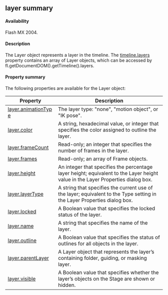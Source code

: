## layer summary

#### Availability

Flash MX 2004.

#### Description

The Layer object represents a layer in the timeline. The [timeline.layers](#!AdobeDocs/developers-animatesdk-docs/master/Timeline_object/timeli31.md) property contains an array of Layer objects, which can be accessed by fl.getDocumentDOM().getTimeline().layers.

#### Property summary

The following properties are available for the Layer object:

| **Property**                                                         | **Description**                                                                                                                 |
|----------------------------------------------------------------------|---------------------------------------------------------------------------------------------------------------------------------|
| [layer.animationTyp](#layer.animationType) [e](#layer.animationType) | The layer type: "none", "motion object", or "IK pose".                                                                          |
| [layer.color](#!AdobeDocs/developers-animatesdk-docs/master/Layer_object/layer1.md)                                         | A string, hexadecimal value, or integer that specifies the color assigned to outline the layer.                                 |
| [layer.frameCount](#!AdobeDocs/developers-animatesdk-docs/master/Layer_object/layer2.md)                                    | Read-only; an integer that specifies the number of frames in the layer.                                                         |
| [layer.frames](#!AdobeDocs/developers-animatesdk-docs/master/Layer_object/layer3.md)                                        | Read-only; an array of Frame objects.                                                                                           |
| [layer.height](#!AdobeDocs/developers-animatesdk-docs/master/Layer_object/layer4.md)                                        | An integer that specifies the percentage layer height; equivalent to the Layer height value in the Layer Properties dialog box. |
| [layer.layerType](#!AdobeDocs/developers-animatesdk-docs/master/Layer_object/layer5.md)                                     | A string that specifies the current use of the layer; equivalent to the Type setting in the Layer Properties dialog box.        |
| [layer.locked](#!AdobeDocs/developers-animatesdk-docs/master/Layer_object/layer6.md)                                        | A Boolean value that specifies the locked status of the layer.                                                                  |
| [layer.name](#!AdobeDocs/developers-animatesdk-docs/master/Layer_object/layer7.md)                                          | A string that specifies the name of the layer.                                                                                  |
| [layer.outline](#!AdobeDocs/developers-animatesdk-docs/master/Layer_object/layer8.md)                                       | A Boolean value that specifies the status of outlines for all objects in the layer.                                             |
| [layer.parentLayer](#!AdobeDocs/developers-animatesdk-docs/master/Layer_object/layer9.md)                                   | A Layer object that represents the layer’s containing folder, guiding, or masking layer.                                        |
| [layer.visible](#!AdobeDocs/developers-animatesdk-docs/master/Layer_object/layer10.md)                                       | A Boolean value that specifies whether the layer’s objects on the Stage are shown or hidden.                                    |

<span id="layer.animationType" class="anchor"></span>

